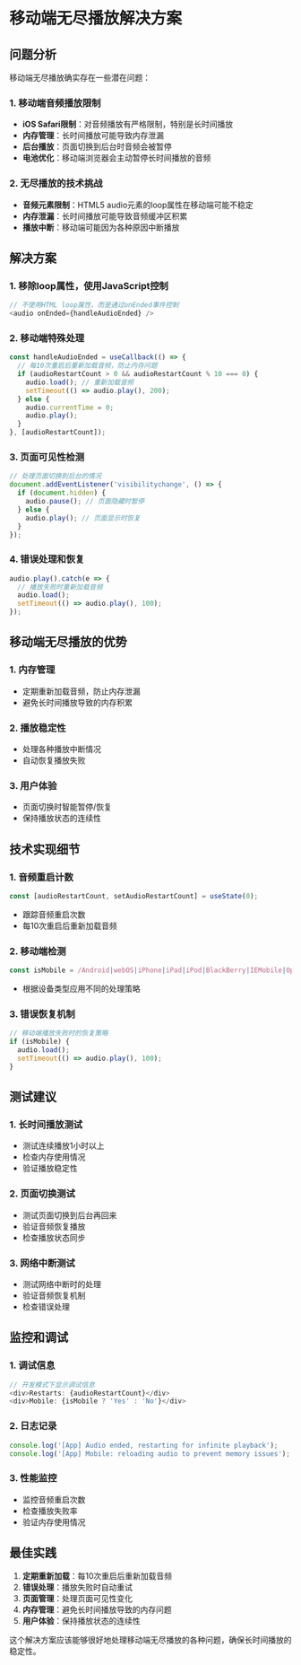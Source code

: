 # 移动端无尽播放解决方案

## 问题分析

移动端无尽播放确实存在一些潜在问题：

### 1. 移动端音频播放限制
- **iOS Safari限制**：对音频播放有严格限制，特别是长时间播放
- **内存管理**：长时间播放可能导致内存泄漏
- **后台播放**：页面切换到后台时音频会被暂停
- **电池优化**：移动端浏览器会主动暂停长时间播放的音频

### 2. 无尽播放的技术挑战
- **音频元素限制**：HTML5 audio元素的loop属性在移动端可能不稳定
- **内存泄漏**：长时间播放可能导致音频缓冲区积累
- **播放中断**：移动端可能因为各种原因中断播放

## 解决方案

### 1. 移除loop属性，使用JavaScript控制
```javascript
// 不使用HTML loop属性，而是通过onEnded事件控制
<audio onEnded={handleAudioEnded} />
```

### 2. 移动端特殊处理
```javascript
const handleAudioEnded = useCallback(() => {
  // 每10次重启后重新加载音频，防止内存问题
  if (audioRestartCount > 0 && audioRestartCount % 10 === 0) {
    audio.load(); // 重新加载音频
    setTimeout(() => audio.play(), 200);
  } else {
    audio.currentTime = 0;
    audio.play();
  }
}, [audioRestartCount]);
```

### 3. 页面可见性检测
```javascript
// 处理页面切换到后台的情况
document.addEventListener('visibilitychange', () => {
  if (document.hidden) {
    audio.pause(); // 页面隐藏时暂停
  } else {
    audio.play(); // 页面显示时恢复
  }
});
```

### 4. 错误处理和恢复
```javascript
audio.play().catch(e => {
  // 播放失败时重新加载音频
  audio.load();
  setTimeout(() => audio.play(), 100);
});
```

## 移动端无尽播放的优势

### 1. 内存管理
- 定期重新加载音频，防止内存泄漏
- 避免长时间播放导致的内存积累

### 2. 播放稳定性
- 处理各种播放中断情况
- 自动恢复播放失败

### 3. 用户体验
- 页面切换时智能暂停/恢复
- 保持播放状态的连续性

## 技术实现细节

### 1. 音频重启计数
```javascript
const [audioRestartCount, setAudioRestartCount] = useState(0);
```
- 跟踪音频重启次数
- 每10次重启后重新加载音频

### 2. 移动端检测
```javascript
const isMobile = /Android|webOS|iPhone|iPad|iPod|BlackBerry|IEMobile|Opera Mini/i.test(userAgent);
```
- 根据设备类型应用不同的处理策略

### 3. 错误恢复机制
```javascript
// 移动端播放失败时的恢复策略
if (isMobile) {
  audio.load();
  setTimeout(() => audio.play(), 100);
}
```

## 测试建议

### 1. 长时间播放测试
- 测试连续播放1小时以上
- 检查内存使用情况
- 验证播放稳定性

### 2. 页面切换测试
- 测试页面切换到后台再回来
- 验证音频恢复播放
- 检查播放状态同步

### 3. 网络中断测试
- 测试网络中断时的处理
- 验证音频恢复机制
- 检查错误处理

## 监控和调试

### 1. 调试信息
```javascript
// 开发模式下显示调试信息
<div>Restarts: {audioRestartCount}</div>
<div>Mobile: {isMobile ? 'Yes' : 'No'}</div>
```

### 2. 日志记录
```javascript
console.log('[App] Audio ended, restarting for infinite playback');
console.log('[App] Mobile: reloading audio to prevent memory issues');
```

### 3. 性能监控
- 监控音频重启次数
- 检查播放失败率
- 验证内存使用情况

## 最佳实践

1. **定期重新加载**：每10次重启后重新加载音频
2. **错误处理**：播放失败时自动重试
3. **页面管理**：处理页面可见性变化
4. **内存管理**：避免长时间播放导致的内存问题
5. **用户体验**：保持播放状态的连续性

这个解决方案应该能够很好地处理移动端无尽播放的各种问题，确保长时间播放的稳定性。
